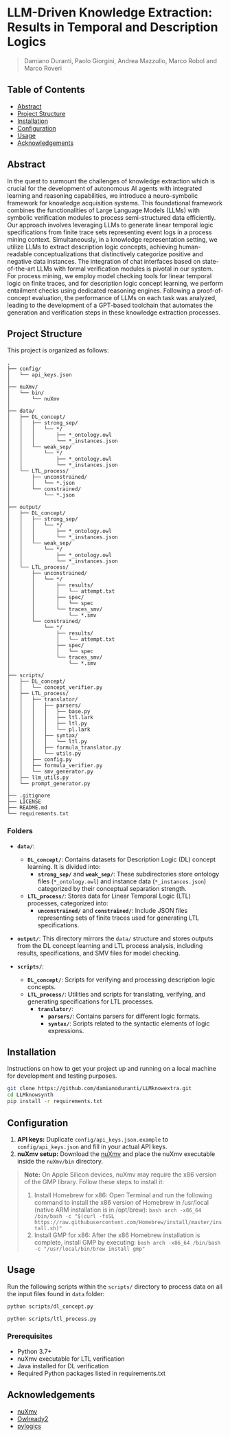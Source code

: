 # LLM-Driven Knowledge Extraction: Results in Temporal and Description Logics

> Damiano Duranti, Paolo Giorgini, Andrea Mazzullo, Marco Robol and Marco Roveri

## Table of Contents

- [Abstract](#abstract)
- [Project Structure](#project-structure)
- [Installation](#installation)
- [Configuration](#configuration)
- [Usage](#usage)
- [Acknowledgements](#acknowledgements)

## Abstract

In the quest to surmount the challenges of knowledge extraction which is crucial for the development of autonomous AI agents with integrated learning and reasoning capabilities, we introduce a neuro-symbolic framework for knowledge acquisition systems. This foundational framework combines the functionalities of Large Language Models (LLMs) with symbolic verification modules to process semi-structured data efficiently. Our approach involves leveraging LLMs to generate linear temporal logic specifications from finite trace sets representing event logs in a process mining context. Simultaneously, in a knowledge representation setting, we utilize LLMs to extract description logic concepts, achieving human-readable conceptualizations that distinctively categorize positive and negative data instances. The integration of chat interfaces based on state-of-the-art LLMs with formal verification modules is pivotal in our system. For process mining, we employ model checking tools for linear temporal logic on finite traces, and for description logic concept learning, we perform entailment checks using dedicated reasoning engines. Following a proof-of-concept evaluation, the performance of LLMs on each task was analyzed, leading to the development of a GPT-based toolchain that automates the generation and verification steps in these knowledge extraction processes.

## Project Structure

This project is organized as follows:

```text
.
├── config/
│   └── api_keys.json
│
├── nuXmv/
│   └── bin/
│       └── nuXmv
│
├── data/
│   ├── DL_concept/
│   │   ├── strong_sep/
│   │   │   └── */
│   │   │       ├── *_ontology.owl
│   │   │       └── *_instances.json
│   │   └── weak_sep/
│   │       └── */
│   │           ├── *_ontology.owl
│   │           └── *_instances.json
│   └── LTL_process/
│       ├── unconstrained/
│       │   └── *.json
│       └── constrained/
│           └── *.json
│
├── output/
│   ├── DL_concept/
│   │   ├── strong_sep/
│   │   │   └── */
│   │   │       ├── *_ontology.owl
│   │   │       └── *_instances.json
│   │   └── weak_sep/
│   │       └── */
│   │           ├── *_ontology.owl
│   │           └── *_instances.json
│   └── LTL_process/
│       ├── unconstrained/
│       │   └── */
│       │       ├── results/
│       │       │   └── attempt.txt
│       │       ├── spec/
│       │       │   └── spec
│       │       └── traces_smv/
│       │           └── *.smv
│       └── constrained/
│           └── */
│               ├── results/
│               │   └── attempt.txt
│               ├── spec/
│               │   └── spec
│               └── traces_smv/
│                   └── *.smv
│
├── scripts/
│   ├── DL_concept/
│   │   └── concept_verifier.py
│   ├── LTL_process/
│   │   ├── translator/
│   │   │   ├── parsers/
│   │   │   │   ├── base.py
│   │   │   │   ├── ltl.lark
│   │   │   │   ├── ltl.py
│   │   │   │   └── pl.lark
│   │   │   ├── syntax/
│   │   │   │   └── ltl.py
│   │   │   ├── formula_translator.py
│   │   │   └── utils.py
│   │   ├── config.py
│   │   ├── formula_verifier.py
│   │   └── smv_generator.py
│   ├── llm_utils.py
│   └── prompt_generator.py
│
├── .gitignore
├── LICENSE
├── README.md
└── requirements.txt
```

### Folders

- **`data/`**:
  - **`DL_concept/`**: Contains datasets for Description Logic (DL) concept learning. It is divided into:
    - **`strong_sep/`** and **`weak_sep/`**: These subdirectories store ontology files (`*_ontology.owl`) and instance data (`*_instances.json`) categorized by their conceptual separation strength.
  - **`LTL_process/`**: Stores data for Linear Temporal Logic (LTL) processes, categorized into:
    - **`unconstrained/`** and **`constrained/`**: Include JSON files representing sets of finite traces used for generating LTL specifications.

- **`output/`**: This directory mirrors the `data/` structure and stores outputs from the DL concept learning and LTL process analysis, including results, specifications, and SMV files for model checking.

- **`scripts/`**:
  - **`DL_concept/`**: Scripts for verifying and processing description logic concepts.
  - **`LTL_process/`**: Utilities and scripts for translating, verifying, and generating specifications for LTL processes.
    - **`translator/`**:
      - **`parsers/`**: Contains parsers for different logic formats.
      - **`syntax/`**: Scripts related to the syntactic elements of logic expressions.

## Installation

Instructions on how to get your project up and running on a local machine for development and testing purposes.

```bash
git clone https://github.com/damianoduranti/LLMknowextra.git
cd LLMknowsynth
pip install -r requirements.txt
```

## Configuration

1. **API keys:** Duplicate ```config/api_keys.json.example``` to ```config/api_keys.json``` and fill in your actual API keys.
2. **nuXmv setup:** Download the [nuXmv](https://nuxmv.fbk.eu/) and place the nuXmv executable inside the ```nuXmv/bin``` directory.

> **Note:** On Apple Silicon devices, nuXmv may require the x86 version of the GMP library. Follow these steps to install it:
> 1. Install Homebrew for x86:
> Open Terminal and run the following command to install the x86 version of Homebrew in /usr/local (native ARM installation is in /opt/brew):
> ```bash arch -x86_64 /bin/bash -c "$(curl -fsSL https://raw.githubusercontent.com/Homebrew/install/master/install.sh)"```
> 2. Install GMP for x86:
> After the x86 Homebrew installation is complete, install GMP by executing:
> ```bash arch -x86_64 /bin/bash -c "/usr/local/bin/brew install gmp"```

## Usage

Run the following scripts within the ```scripts/``` directory to process data on all the input files found in ```data``` folder:

```bash
python scripts/dl_concept.py
```

```bash
python scripts/ltl_process.py
```

### Prerequisites

- Python 3.7+
- nuXmv executable for LTL verification
- Java installed for DL verification
- Required Python packages listed in requirements.txt

## Acknowledgements

- [nuXmv](https://nuxmv.fbk.eu/)
- [Owlready2](https://github.com/pwin/owlready2)
- [pylogics](https://github.com/whitemech/pylogics)
